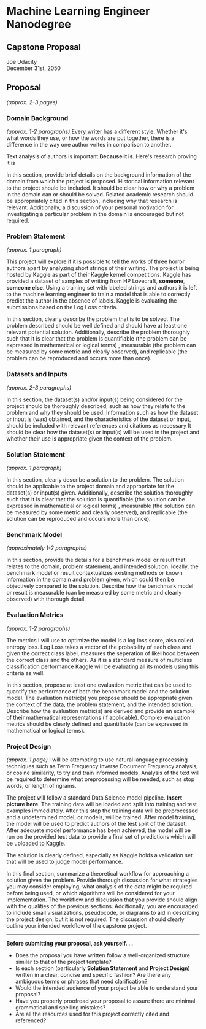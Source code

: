 # Machine Learning Engineer Nanodegree
## Capstone Proposal
Joe Udacity  
December 31st, 2050

## Proposal
_(approx. 2-3 pages)_

### Domain Background
_(approx. 1-2 paragraphs)_
Every writer has a different style. Whether it's what words they use, or how
the words are put together, there is a difference in the way one author
writes in comparison to another.

Text analysis of authors is important **Because it is**. Here's research
proving it is



In this section, provide brief details on the background information of the domain from which the project is proposed. Historical information relevant to the project should be included. It should be clear how or why a problem in the domain can or should be solved. Related academic research should be appropriately cited in this section, including why that research is relevant. Additionally, a discussion of your personal motivation for investigating a particular problem in the domain is encouraged but not required.

### Problem Statement
_(approx. 1 paragraph)_

This project will explore if it is possible to tell the works of three
horror authors apart by analyzing short strings of their writing. The project
is being hosted by Kaggle as part of their Kaggle kernel competitions.
Kaggle has provided a dataset of samples of writing from HP Lovecraft, **someone**,
**someone else**. Using a training set with labeled strings and authors
it is left to the machine learning engineer to train a model that is able
to correctly predict the author in the absence of labels. Kaggle is evaluating
the submissions based on the Log Loss criteria.

In this section, clearly describe the problem that is to be solved. The problem described should be well defined and should have at least one relevant potential solution. Additionally, describe the problem thoroughly such that it is clear that the problem is quantifiable (the problem can be expressed in mathematical or logical terms) , measurable (the problem can be measured by some metric and clearly observed), and replicable (the problem can be reproduced and occurs more than once).

### Datasets and Inputs
_(approx. 2-3 paragraphs)_

In this section, the dataset(s) and/or input(s) being considered for the project should be thoroughly described, such as how they relate to the problem and why they should be used. Information such as how the dataset or input is (was) obtained, and the characteristics of the dataset or input, should be included with relevant references and citations as necessary It should be clear how the dataset(s) or input(s) will be used in the project and whether their use is appropriate given the context of the problem.

### Solution Statement
_(approx. 1 paragraph)_

In this section, clearly describe a solution to the problem. The solution should be applicable to the project domain and appropriate for the dataset(s) or input(s) given. Additionally, describe the solution thoroughly such that it is clear that the solution is quantifiable (the solution can be expressed in mathematical or logical terms) , measurable (the solution can be measured by some metric and clearly observed), and replicable (the solution can be reproduced and occurs more than once).

### Benchmark Model
_(approximately 1-2 paragraphs)_

In this section, provide the details for a benchmark model or result that relates to the domain, problem statement, and intended solution. Ideally, the benchmark model or result contextualizes existing methods or known information in the domain and problem given, which could then be objectively compared to the solution. Describe how the benchmark model or result is measurable (can be measured by some metric and clearly observed) with thorough detail.

### Evaluation Metrics
_(approx. 1-2 paragraphs)_

The metrics I will use to optimize the model is a log loss score, also called
entropy loss. Log Loss takes a vector of the probability of each class
and given the correct class label, measures the seperation of likelihood
between the correct class and the others. As it is a standard measure
of multiclass classification performance Kaggle will be evaluating
all its models using this criteria as well.

In this section, propose at least one evaluation metric that can be used to quantify the performance of both the benchmark model and the solution model. The evaluation metric(s) you propose should be appropriate given the context of the data, the problem statement, and the intended solution. Describe how the evaluation metric(s) are derived and provide an example of their mathematical representations (if applicable). Complex evaluation metrics should be clearly defined and quantifiable (can be expressed in mathematical or logical terms).

### Project Design
_(approx. 1 page)_
I will be attempting to use 
natural language processing techniques such as Term Frequency Inverse 
Document Frequency analysis, or cosine similarity, to try and train
informed models. Analysis of the text will be required to determine what
preprocessing will be needed, such as stop words, or length of ngrams.

The project will follow a standard Data Science model pipeline.
**Insert picture here**. The training data will be loaded and split
into training and test examples immediately. After this step the training
data will be preprocessed and a undetermined model, or models, will be trained.
After model training, the model will be used to predict authors of 
the test split of the dataset. After adequete model performance has been
achieved, the model will be run on the provided test data to provide
a final set of predictions which will be uploaded to Kaggle.

The solution is clearly defined, especially as Kaggle
holds a validation set that will be used to judge model performance.


In this final section, summarize a theoretical workflow for approaching a solution given the problem. Provide thorough discussion for what strategies you may consider employing, what analysis of the data might be required before being used, or which algorithms will be considered for your implementation. The workflow and discussion that you provide should align with the qualities of the previous sections. Additionally, you are encouraged to include small visualizations, pseudocode, or diagrams to aid in describing the project design, but it is not required. The discussion should clearly outline your intended workflow of the capstone project.

-----------

**Before submitting your proposal, ask yourself. . .**

- Does the proposal you have written follow a well-organized structure similar to that of the project template?
- Is each section (particularly **Solution Statement** and **Project Design**) written in a clear, concise and specific fashion? Are there any ambiguous terms or phrases that need clarification?
- Would the intended audience of your project be able to understand your proposal?
- Have you properly proofread your proposal to assure there are minimal grammatical and spelling mistakes?
- Are all the resources used for this project correctly cited and referenced?
